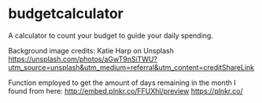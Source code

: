 # budgetcalculator
A calculator to count your budget to guide your daily spending.

Background image credits: Katie Harp on Unsplash https://unsplash.com/photos/aGwT9nSiTWU?utm_source=unsplash&utm_medium=referral&utm_content=creditShareLink

Function employed to get the amount of days remaining in the month I found from here: http://embed.plnkr.co/FFUXhl/preview https://plnkr.co/
